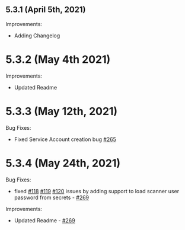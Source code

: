 ## 5.3.1 (April 5th, 2021)

Improvements:
* Adding Changelog

# 5.3.2 (May 4th 2021)

Improvements:
* Updated Readme

# 5.3.3 (May 12th, 2021)

Bug Fixes:
* Fixed Service Account creation bug [#265](https://github.com/aquasecurity/aqua-helm/pull/265)

# 5.3.4 (May 24th, 2021)

Bug Fixes:
* fixed [#118](https://github.com/aquasecurity/aqua-helm/issues/118) [#119](https://github.com/aquasecurity/aqua-helm/issues/119) [#120](https://github.com/aquasecurity/aqua-helm/issues/120) issues by adding support to load scanner user password from secrets - [#269](https://github.com/aquasecurity/aqua-helm/pull/269)

Improvements:
* Updated Readme - [#269](https://github.com/aquasecurity/aqua-helm/pull/269)